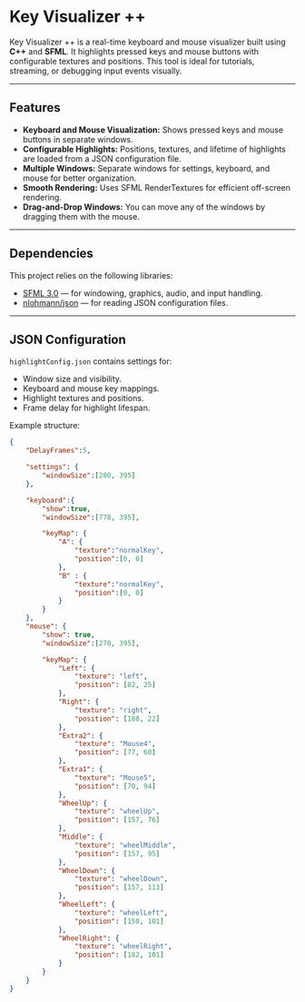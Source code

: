 # Key Visualizer ++

Key Visualizer ++ is a real-time keyboard and mouse visualizer built using **C++** and **SFML**. It highlights pressed keys and mouse buttons with configurable textures and positions. This tool is ideal for tutorials, streaming, or debugging input events visually.

---

## Features

- **Keyboard and Mouse Visualization:** Shows pressed keys and mouse buttons in separate windows.
- **Configurable Highlights:** Positions, textures, and lifetime of highlights are loaded from a JSON configuration file.
- **Multiple Windows:** Separate windows for settings, keyboard, and mouse for better organization.
- **Smooth Rendering:** Uses SFML RenderTextures for efficient off-screen rendering.
- **Drag-and-Drop Windows:** You can move any of the windows by dragging them with the mouse.

---

## Dependencies

This project relies on the following libraries:

- [SFML 3.0](https://www.sfml-dev.org/) — for windowing, graphics, audio, and input handling.
- [nlohmann/json](https://github.com/nlohmann/json) — for reading JSON configuration files.


---

## JSON Configuration

`highlightConfig.json` contains settings for:

- Window size and visibility.
- Keyboard and mouse key mappings.
- Highlight textures and positions.
- Frame delay for highlight lifespan.

Example structure:

```json
{
    "DelayFrames":5,

    "settings": {
        "windowSize":[280, 395]
    },

    "keyboard":{
        "show":true,
        "windowSize":[778, 395],

        "keyMap": {
            "A": {
                "texture":"normalKey",
                "position":[0, 0]
            },
            "B" : {
                "texture":"normalKey",
                "position":[0, 0]
            }
        }
    },
    "mouse": {
        "show": true,
        "windowSize":[270, 395],

        "keyMap": {
            "Left": {
                "texture": "left",
                "position": [82, 25]
            },
            "Right": {
                "texture": "right",
                "position": [188, 22]
            },
            "Extra2": {
                "texture": "Mouse4",
                "position": [77, 60]
            },
            "Extra1": {
                "texture": "Mouse5",
                "position": [70, 94]
            },
            "WheelUp": {
                "texture": "wheelUp",
                "position": [157, 76]
            },
            "Middle": {
                "texture": "wheelMiddle",
                "position": [157, 95]
            },
            "WheelDown": {
                "texture": "wheelDown",
                "position": [157, 113]
            },
            "WheelLeft": {
                "texture": "wheelLeft",
                "position": [150, 101]
            },
            "WheelRight": {
                "texture": "wheelRight",
                "position": [182, 101]
            }
        }
    }
}

